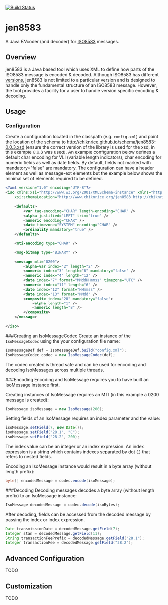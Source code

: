 [![Build Status](https://travis-ci.org/chiknrice/jen8583.svg?branch=master)](https://travis-ci.org/chiknrice/jen8583)

# jen8583
A *J*ava *EN*coder (and decoder) for [ISO8583](http://en.wikipedia.org/wiki/ISO_8583) messages.

## Overview
jen8583 is a Java based tool which uses XML to define how parts of the ISO8583 message is encoded & decoded. Although ISO8583 has different [versions](http://en.wikipedia.org/wiki/ISO_8583#ISO_8583_version), jen8583 is not limited to a particular version and is designed to handle only the fundamental structure of an ISO8583 message.  However, the tool provides a facility for a user to handle version specific encoding & decoding.

## Usage

### Configuration
Create a configuration located in the classpath (e.g. `config.xml`) and point the location of the schema to http://chiknrice.github.io/schema/jen8583-0.0.3.xsd (ensure the correct version of the library is used for the xsd, in this example 0.0.3 was used).  An example configuration below defines a default char encoding for VLI (variable length indicators), char encoding for numeric fields as well as date fields.  By default, fields not marked with mandatory="false" are mandatory.  The configuration can have a header element as well as message-ext elements but the example below shows the minimal set of elements required to be defined.

```xml
<?xml version="1.0" encoding="UTF-8"?>
<iso xmlns:xsi="http://www.w3.org/2001/XMLSchema-instance" xmlns="http://www.chiknrice.org/jen8583"
    xsi:schemaLocation="http://www.chiknrice.org/jen8583 http://chiknrice.github.io/schema/jen8583-0.0.3.xsd">
    
    <defaults>
        <var tag-encoding="CHAR" length-encoding="CHAR" />
        <alpha justified="LEFT" trim="true" />
        <numeric encoding="CHAR" />
        <date timezone="SYSTEM" encoding="CHAR" />
        <ordinality mandatory="true" />
    </defaults>

    <mti-encoding type="CHAR" />

    <msg-bitmap type="BINARY" />
    
    <message mti="0200">
        <alpha-var index="2" length="2" />
        <numeric index="3" length="6" mandatory="false" />
        <numeric index="4" length="12" />
        <date index="7" format="MMddHHmmss" timezone="UTC" />
        <numeric index="11" length="6" />
        <date index="12" format="HHmmss" />
        <date index="13" format="MMdd" />
        <composite index="28" mandatory="false">
            <alpha length="1" />
            <numeric length="8" />
        </composite>
    </message>
    
</iso>
```

###Creating an IsoMessageCodec
Create an instance of the `IsoMessageCodec` using the your configuration file name:

```java
IsoMessageDef def = IsoMessageDef.build("config.xml");
IsoMessageCodec codec = new IsoMessageCodec(def);
```

The codec created is thread safe and can be used for encoding and decoding IsoMessages across multiple threads.

###Encoding
Encoding and IsoMessage requires you to have built an IsoMessage instance first.

Creating instances of IsoMessage requires an MTI (in this example a 0200 message is created):
```java
IsoMessage isoMessage = new IsoMessage(200);
```

Setting fields of an IsoMessage requires an index parameter and the value:
```java
isoMessage.setField(7, new Date());
isoMessage.setField("28.1", "C");
isoMessage.setField("28.2", 200);
```

The index value can be an integer or an index expression.  An index expression is a string which contains indexes separated by dot (.) that refers to nested fields.

Encoding an IsoMessage instance would result in a byte array (without length prefix):
```java
byte[] encodedMessage = codec.encode(isoMessage);
```

###Decoding
Decoding messages decodes a byte array (without length prefix) to an IsoMessage instance:
```java
IsoMessage decodedMessage = codec.decode(isoBytes);
```

After decoding, fields can be accessed from the decoded message by passing the index or index expression.
```java
Date transmissionDate = decodedMessage.getField(7);
Integer stan = decodedMessage.getField(11);
String transactionFeePrefix = decodedMessage.getField("28.1");
Integer transactionFee = decodedMessage.getField("28.2");
```

## Advanced Configuration
TODO

## Customization
TODO
